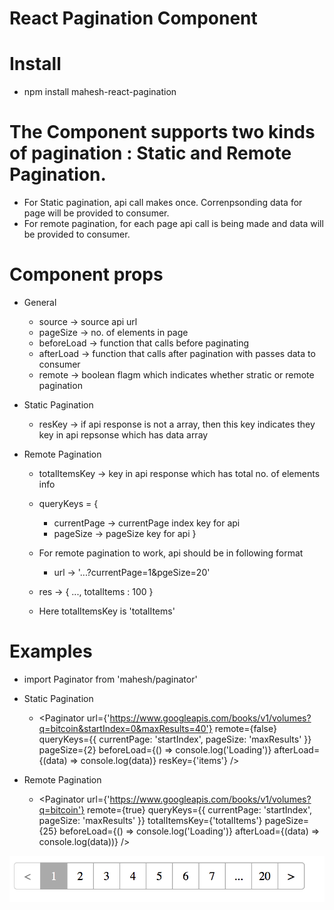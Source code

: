 # React Pagination Component

# Install
- npm install mahesh-react-pagination

# The Component supports two kinds of pagination : Static and Remote Pagination.
- For Static pagination, api call makes once. Correnpsonding data for page will be provided to consumer.
- For remote pagination, for each page api call is being made and data will be provided to consumer.

# Component props
- General
	- source -> source api url
	- pageSize -> no. of elements in page
	- beforeLoad -> function that calls before paginating
	- afterLoad -> function that calls after pagination with passes data to consumer
	- remote -> boolean flagm which indicates whether stratic or remote pagination

- Static Pagination
	- resKey -> if api response is not a array, then this key indicates they key in api repsonse which has data array

- Remote Pagination
	- totalItemsKey -> key in api response which has total no. of elements info
	- queryKeys = {
      - currentPage -> currentPage index key for api
      - pageSize -> pageSize key for api
    }

	- For remote pagination to work, api should be in following format
	  - url -> '...?currentPage=1&pgeSize=20'
    - res -> { ..., totalItems : 100 }
    - Here totalItemsKey is 'totalItems'

# Examples
- import Paginator from 'mahesh/paginator'

- Static Pagination
	- <Paginator
      url={'https://www.googleapis.com/books/v1/volumes?q=bitcoin&startIndex=0&maxResults=40'}
      remote={false}
      queryKeys={{
        currentPage: 'startIndex',
        pageSize: 'maxResults'
      }}
      pageSize={2}
      beforeLoad={() => console.log('Loading')}
      afterLoad={(data) => console.log(data)}
      resKey={'items'}
    />

- Remote Pagination
	- <Paginator
      url={'https://www.googleapis.com/books/v1/volumes?q=bitcoin'}
      remote={true}
      queryKeys={{
        currentPage: 'startIndex',
        pageSize: 'maxResults'
      }}
      totalItemsKey={'totalItems'}
      pageSize={25}
      beforeLoad={() => console.log('Loading')}
      afterLoad={(data) => console.log(data))}
    />

![Example](./example.png)